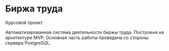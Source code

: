 # Биржа труда
 Курсовой проект
 
 Автоматизированная система деятельности биржы труда. Построена на архитектуре MVP. Основная часть работы проведена со стороны сервера PostgreSQL.
